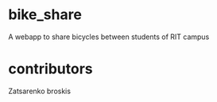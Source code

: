 # bike_share
A webapp to share bicycles between students of RIT campus
# contributors
Zatsarenko broskis